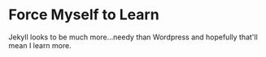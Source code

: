 Force Myself to Learn
=====================

Jekyll looks to be much more...needy than Wordpress and hopefully that'll mean I learn more.